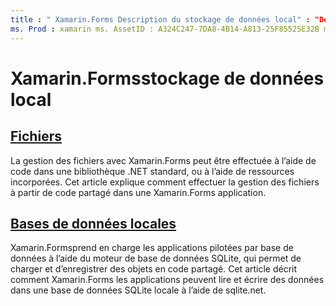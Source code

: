 ```yaml
---
title : " Xamarin.Forms Description du stockage de données local" : "Découvrez comment effectuer la gestion de fichiers à partir de Xamarin.Forms code partagé et comment lire et écrire des données dans une base de données SQLite locale à l’aide de sqlite.net."
ms. Prod : xamarin ms. AssetID : A324C247-7DA8-4B14-A813-25F85525E32B ms. Technology : xamarin-Forms Author : davidbritch ms. Author : dabritch ms. Date : 06/27/2019 No-Loc : [ Xamarin.Forms , Xamarin.Essentials ]
---
```


# <a name="xamarinforms-local-data-storage"></a>Xamarin.Formsstockage de données local

## <a name="files"></a>[Fichiers](files.md)

La gestion des fichiers avec Xamarin.Forms peut être effectuée à l’aide de code dans une bibliothèque .NET standard, ou à l’aide de ressources incorporées. Cet article explique comment effectuer la gestion des fichiers à partir de code partagé dans une Xamarin.Forms application.

## <a name="local-databases"></a>[Bases de données locales](databases.md)

Xamarin.Formsprend en charge les applications pilotées par base de données à l’aide du moteur de base de données SQLite, qui permet de charger et d’enregistrer des objets en code partagé. Cet article décrit comment Xamarin.Forms les applications peuvent lire et écrire des données dans une base de données SQLite locale à l’aide de sqlite.net.
